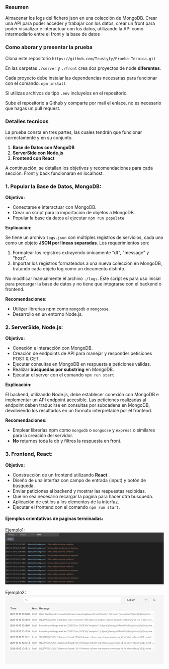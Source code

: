 ### Resumen 

Almacenar los logs del fichero json en una colección de MongoDB.
Crear una API para poder acceder y trabajar con los datos, crear un front para poder visualizar e interactuar con los datos, utilizando la API como intermediario entre el front y la base de datos


### Como aborar y presentar la prueba

Clona este repositorio
`https://github.com/Trustyfy/Prueba-Tecnica.git`

En las carpetas `./server` y `./front` crea dos proyectos de node **diferentes**.

Cada proyecto debe instalar las dependencias necesarias para funcionar con el comando:
	`npm install`

Si utilizas archivos de tipo `.env` incluyelos en el repositorio.

Sube el repositorio a Github y comparte por mail el enlace, no es necesario que hagas un pull request. 


### Detalles tecnicos
La prueba consta en tres partes, las cuales tendrán que funcionar correctamente y en su conjunto.

1.  **Base de Datos con MongoDB**
2.  **ServerSide con Node.js**
3.  **Frontend con React**

A continuación, se detallan los objetivos y recomendaciones para cada sección.
Front y back funcionaran en localhost.

### 1. Popular la Base de Datos, MongoDB:

**Objetivo:**

-   Conectarse e interactuar con MongoDB.
-   Crear un script para la importación de objetos a MongoDB.
-	Popular la base da datos al ejecutar `npm run populate` 

**Explicación:**

Se tiene un archivo  `logs.json`  con múltiples registros de servicios, cada uno como un objeto **JSON por líneas separadas**. Los requerimientos son:

1.  Formatear los registros extrayendo únicamente "dt", "message" y "host".
2.  Importar los registros formateados a una nueva colección en MongoDB, tratando cada objeto log como un documento distinto.

No modificar manualmente el archivo  `./logs`. Este script es para uso inicial para precargar la base de datos y no tiene que integrarse con el backend o frontend.

**Recomendaciones:**

-   Utilizar librerías npm como  `mongodb`  o  `mongoose`.
-   Desarrollo en un entorno Node.js.

### 2. ServerSide, Node.js:

**Objetivo:**

-   Conexión e interacción con MongoDB.
-   Creación de endpoints de API para manejar y responder peticiones POST & GET.
-   Ejecutar consultas en MongoDB en respuesta a peticiones válidas.
-   Realizar **búsquedas  por substring** en MongoDB.
- 	Ejecutar el server con el comando `npm run start`

**Explicación:**

El backend, utilizando Node.js, debe establecer conexión con MongoDB e implementar un API endpoint accesible. Las peticiones realizadas al endpoint deben traducirse en consultas por subcadena en MongoDB, devolviendo los resultados en un formato interpretable por el frontend.

**Recomendaciones:**

-   Emplear librerías npm como  `mongodb`  o  `mongoose`  y  `express`  o similares para la creación del servidor.
- 	**No** returnes toda la db y filtres la respuesta en front.

### 3. Frontend, React:

**Objetivo:**

-   Construcción de un frontend utilizando **React**.
-   Diseño de una interfaz con campo de entrada (input) y botón de búsqueda.
-   Enviar peticiones al backend y mostrar las respuestas recibidas.
- 	Que no sea necesario recargar la pagina para hacer otra busqueda.
-   Aplicación de estilos a los elementos de la interfaz.
-	Ejecutar el frontend con el comando `npm run start`.


#### Ejemplos orientativos de paginas terminadas: 	

Ejemplo1:
![Ejemplo1](img/example1.png)

Ejemplo2:
![example3](img/example3.png)